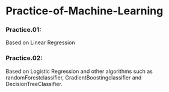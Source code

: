 # Practice-of-Machine-Learning

### Practice.01:
Based on Linear Regression

### Practice.02:
Based on Logistic Regression and other algorithms such as randomForestclassifier, GradientBoostingclassifier and DecisionTreeClassifier.
